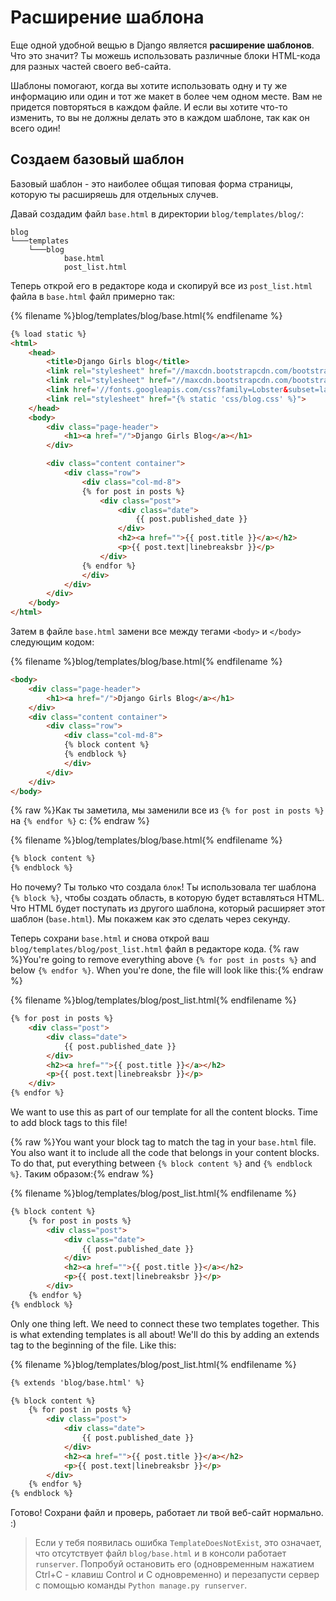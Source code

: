 # Расширение шаблона

Еще одной удобной вещью в Django является **расширение шаблонов**. Что это значит? Ты можешь использовать различные блоки HTML-кода для разных частей своего веб-сайта.

Шаблоны помогают, когда вы хотите использовать одну и ту же информацию или один и тот же макет в более чем одном месте. Вам не придется повторяться в каждом файле. И если вы хотите что-то изменить, то вы не должны делать это в каждом шаблоне, так как он всего один!

## Создаем базовый шаблон

Базовый шаблон - это наиболее общая типовая форма страницы, которую ты расширяешь для отдельных случев.

Давай создадим файл `base.html` в директории `blog/templates/blog/`:

    blog
    └───templates
        └───blog
                base.html
                post_list.html
    

Теперь открой его в редакторе кода и скопируй все из `post_list.html` файла в `base.html` файл примерно так:

{% filename %}blog/templates/blog/base.html{% endfilename %}

```html
{% load static %}
<html>
    <head>
        <title>Django Girls blog</title>
        <link rel="stylesheet" href="//maxcdn.bootstrapcdn.com/bootstrap/3.2.0/css/bootstrap.min.css">
        <link rel="stylesheet" href="//maxcdn.bootstrapcdn.com/bootstrap/3.2.0/css/bootstrap-theme.min.css">
        <link href='//fonts.googleapis.com/css?family=Lobster&subset=latin,latin-ext' rel='stylesheet' type='text/css'>
        <link rel="stylesheet" href="{% static 'css/blog.css' %}">
    </head>
    <body>
        <div class="page-header">
            <h1><a href="/">Django Girls Blog</a></h1>
        </div>

        <div class="content container">
            <div class="row">
                <div class="col-md-8">
                {% for post in posts %}
                    <div class="post">
                        <div class="date">
                            {{ post.published_date }}
                        </div>
                        <h2><a href="">{{ post.title }}</a></h2>
                        <p>{{ post.text|linebreaksbr }}</p>
                    </div>
                {% endfor %}
                </div>
            </div>
        </div>
    </body>
</html>
```

Затем в файле `base.html` замени все между тегами `<body>` и `</body>` следующим кодом:

{% filename %}blog/templates/blog/base.html{% endfilename %}

```html
<body>
    <div class="page-header">
        <h1><a href="/">Django Girls Blog</a></h1>
    </div>
    <div class="content container">
        <div class="row">
            <div class="col-md-8">
            {% block content %}
            {% endblock %}
            </div>
        </div>
    </div>
</body>
```

{% raw %}Как ты заметила, мы заменили все из `{% for post in posts %}` на `{% endfor %}` с: {% endraw %}

{% filename %}blog/templates/blog/base.html{% endfilename %}

```html
{% block content %}
{% endblock %}
```

Но почему? Ты только что создала `блок`! Ты использовала тег шаблона `{% block %}`, чтобы создать область, в которую будет вставляться HTML. Что HTML будет поступать из другого шаблона, который расширяет этот шаблон (`base.html`). Мы покажем как это сделать через секунду.

Теперь сохрани `base.html` и снова открой ваш `blog/templates/blog/post_list.html` файл в редакторе кода. {% raw %}You're going to remove everything above `{% for post in posts %}` and below `{% endfor %}`. When you're done, the file will look like this:{% endraw %}

{% filename %}blog/templates/blog/post_list.html{% endfilename %}

```html
{% for post in posts %}
    <div class="post">
        <div class="date">
            {{ post.published_date }}
        </div>
        <h2><a href="">{{ post.title }}</a></h2>
        <p>{{ post.text|linebreaksbr }}</p>
    </div>
{% endfor %}
```

We want to use this as part of our template for all the content blocks. Time to add block tags to this file!

{% raw %}You want your block tag to match the tag in your `base.html` file. You also want it to include all the code that belongs in your content blocks. To do that, put everything between `{% block content %}` and `{% endblock %}`. Таким образом:{% endraw %}

{% filename %}blog/templates/blog/post_list.html{% endfilename %}

```html
{% block content %}
    {% for post in posts %}
        <div class="post">
            <div class="date">
                {{ post.published_date }}
            </div>
            <h2><a href="">{{ post.title }}</a></h2>
            <p>{{ post.text|linebreaksbr }}</p>
        </div>
    {% endfor %}
{% endblock %}
```

Only one thing left. We need to connect these two templates together. This is what extending templates is all about! We'll do this by adding an extends tag to the beginning of the file. Like this:

{% filename %}blog/templates/blog/post_list.html{% endfilename %}

```html
{% extends 'blog/base.html' %}

{% block content %}
    {% for post in posts %}
        <div class="post">
            <div class="date">
                {{ post.published_date }}
            </div>
            <h2><a href="">{{ post.title }}</a></h2>
            <p>{{ post.text|linebreaksbr }}</p>
        </div>
    {% endfor %}
{% endblock %}
```

Готово! Сохрани файл и проверь, работает ли твой веб-сайт нормально. :)

> Если у тебя появилась ошибка `TemplateDoesNotExist`, это означает, что отсутствует файл `blog/base.html` и в консоли работает `runserver`. Попробуй остановить его (одновременным нажатием Ctrl+C - клавиш Control и C одновременно) и перезапусти сервер с помощью команды `Python manage.py runserver`.